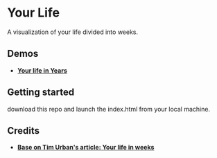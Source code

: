 # Your Life

A visualization of your life divided into weeks.

## Demos
 - **[Your life in Years]( https://louis7.github.io/MyLifeInWeeks/)**


## Getting started
 download this repo and launch the index.html from your local machine.

## Credits
- **[Base on Tim Urban's article: Your life in weeks](https://waitbutwhy.com/2014/05/life-weeks.html)**
